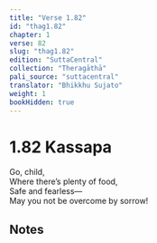 ```yaml
---
title: "Verse 1.82"
id: "thag1.82"
chapter: 1
verse: 82
slug: "thag1.82"
edition: "SuttaCentral"
collection: "Theragāthā"
pali_source: "suttacentral"
translator: "Bhikkhu Sujato"
weight: 1
bookHidden: true
---
```


# 1.82 Kassapa

Go, child,  
Where there’s plenty of food,  
Safe and fearless—  
May you not be overcome by sorrow!  

## Notes